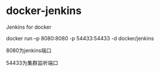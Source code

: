 docker-jenkins
==============

Jenkins for docker


docker run –p 8080:8080 -p 54433:54433 -d docker/jenkins

8080为jenkins端口

54433为集群监听端口
